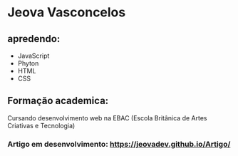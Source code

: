 # Jeova Vasconcelos

 
 ## apredendo:

* JavaScript
* Phyton
* HTML
* CSS

## Formação academica:

Cursando desenvolvimento web na EBAC (Escola Britânica de Artes Criativas e Tecnologia)

### Artigo em desenvolvimento: https://jeovadev.github.io/Artigo/
